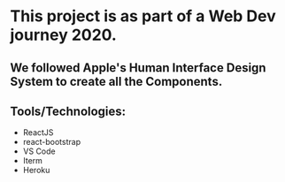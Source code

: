 # This project is as part of a Web Dev journey 2020.

## We followed Apple's Human Interface Design System to create all the Components.

## Tools/Technologies:

- ReactJS
- react-bootstrap
- VS Code
- Iterm
- Heroku
